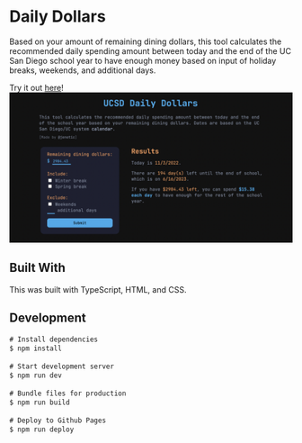 # Daily Dollars

Based on your amount of remaining dining dollars, this tool calculates the recommended daily spending amount between today and the end of the UC San Diego school year to have enough money based on input of holiday breaks, weekends, and additional days.

Try it out [here](https://jenetic.github.io/daily-dollars/)!
![website screenshot](screenshot.png)

## Built With
This was built with TypeScript, HTML, and CSS.

## Development

```shell
# Install dependencies
$ npm install

# Start development server
$ npm run dev

# Bundle files for production
$ npm run build

# Deploy to Github Pages
$ npm run deploy
```

